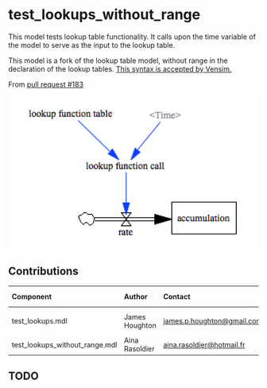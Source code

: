 test_lookups_without_range
============

This model tests lookup table functionality. It calls upon the time
variable of the model to serve as the input to the lookup table.

This model is a fork of the lookup table model, without range in the
declaration of the lookup tables. [This syntax is accepted by Vensim.](https://www.vensim.com/documentation/index.html?lookups.htm)

From [pull request #183](https://github.com/JamesPHoughton/pysd/pull/183)

![test_lookups Vensim screenshot](vensim_screenshot.png)


Contributions
-------------

| Component                      | Author          | Contact                    | Date    | Software Version        |
|:------------------------------ |:--------------- |:-------------------------- |:------- |:----------------------- |
| test_lookups.mdl               | James Houghton  | james.p.houghton@gmail.com | 8/27/15 | Vensim DSS 6.3 for Mac  |
| test_lookups_without_range.mdl | Aina Rasoldier  | aina.rasoldier@hotmail.fr  | 6/16/18 | Manual changes          |


TODO
----